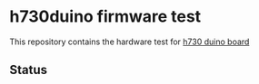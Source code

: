 # h730duino firmware test

This repository contains the hardware test for [h730 duino board](https://github.com/martinribelotta/h730duino)

## Status
